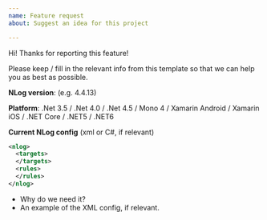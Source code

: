 ```yaml
---
name: Feature request
about: Suggest an idea for this project

---
```


Hi! Thanks for reporting this feature!

Please keep / fill in the relevant info from this template so that we can help you as best as possible.

**NLog version**: (e.g. 4.4.13)

**Platform**: .Net 3.5 / .Net 4.0 / .Net 4.5 / Mono 4 / Xamarin Android / Xamarin iOS / .NET Core / .NET5 / .NET6

**Current NLog config** (xml or C#, if relevant)

```xml
<nlog>
  <targets>
  </targets>
  <rules>
  </rules>
</nlog>

```


 - Why do we need it?
 - An example of the XML config, if relevant.
